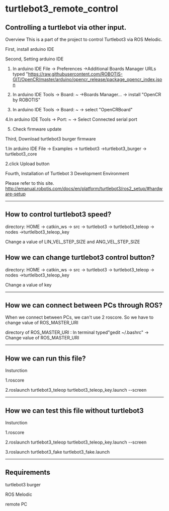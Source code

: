 # turtlebot3_remote_control
Controlling a turtlebot via other input.
-----------------------------------------------------------------------------------------------------
Overview
This is a part of the project to control Turtlebot3 via ROS Melodic.

First, install arduino IDE

Second, Setting arduino IDE

  1. In arduino IDE File -> Preferences ->Additional Boards Manager URLs
      typed "https://raw.githubusercontent.com/ROBOTIS-GIT/OpenCR/master/arduino/opencr_release/package_opencr_index.json
      
  2. In arduino IDE Tools -> Board: ~ ->Boards Manager... -> install "OpenCR by ROBOTIS"

  3. In arduino IDE Tools -> Board: ~ -> select "OpenCRBoard"

  4.In arduino IDE Tools -> Port: ~ -> Select Connected serial port

  5. Check firmware update 

Third, Download turtlebot3 burger firmware

   1.In arduino IDE File -> Examples -> turtlebot3 ->turtlebot3_burger -> turtlebot3_core

   2.click Upload button

Fourth, Installation of Turtlebot 3 Development Environment

Please refer to this site.
http://emanual.robotis.com/docs/en/platform/turtlebot3/ros2_setup/#hardware-setup

----------------------------------------------------------------------------------------------------

## How to control turtlebot3 speed?

directory: HOME -> catkin_ws -> src -> turtlebot3 -> turtlebot3_teleop -> nodes ->turtlelbot3_teleop_key

Change a value of LIN_VEL_STEP_SIZE and ANG_VEL_STEP_SIZE

## How we can change turtlebot3 control button?

directory: HOME -> catkin_ws -> src -> turtlebot3 -> turtlebot3_teleop -> nodes ->turtlelbot3_teleop_key

Change a value of key

-----------------------------------------------------------------------------------------------------

## How we can connect between PCs through ROS?

When we connect between PCs, we can't use 2 roscore. So we have to change value of ROS_MASTER_URI

directory of ROS_MASTER_URI : In terminal typed"gedit ~/.bashrc" -> Change value of ROS_MASTER_URI

-----------------------------------------------------------------------------------------------------

## How we can run this file?

Insturction 

1.roscore

2.roslaunch turtlebot3_teleop turtlebot3_teleop_key.launch --screen

-----------------------------------------------------------------------------------------------------

## How we can test this file without turtlebot3

Insturction 

1.roscore

2.roslaunch turtlebot3_teleop turtlebot3_teleop_key.launch --screen

3.roslaunch turtlebot3_fake turtlebot3_fake.launch

-----------------------------------------------------------------------------------------------------
## Requirements

turtlebot3 burger

ROS Melodic

remote PC
